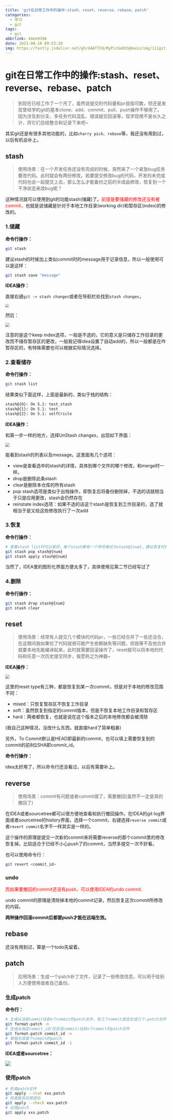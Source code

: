 ```yaml
---
title: 'git在日常工作中的操作:stash、reset、reverse、rebase、patch'
categories:
  - 学习
  - git
tags:
  - git
abbrlink: 44ee9398
date: 2021-08-10 09:53:20
img: https://fastly.jsdelivr.net/gh/GAATTC0/MyPicGoOSS@main/img/111git.jpg
---
```


# git在日常工作中的操作:stash、reset、reverse、rebase、patch

> 到现在已经工作了一个月了，虽然说提交的代码量和pr屈指可数，但还是发现曾经学的git的基本clone、add、commit、pull、push操作不够用了。
> 因为涉及到分支、多任务代码混乱、错误提交回滚等，现学现用不是长久之计，将它们总结整合和记录下来吧~

其实git还是有很多其他功能的，比如`charry pick`、`rebase`等，我还没有用到过，以后有机会补上。

## stash

> 使用场景：在一个开发任务还没有完成的时候，突然来了一个紧急bug任务要改代码。此时就会有两份修改，若要提交修改bug的代码，开发的未完成代码也会一起提交上去，那么怎么才能备份之前的半成品修改，恢复到一个干净状态来改bug呢？

这种情况就可以使用到git的功能stash(储藏)了。<font color=red>前提是要储藏的修改还没有被commit，</font>也就是说储藏是针对于本地工作目录(working dir)和暂存区(index)的修改的。

### 1.储藏

**命令行操作：**

```bash
git stash
```

建议stash的时候加上类似commit时的message用于记录信息，所以一般使用可以是这样：

```bash
git stash save "message"
```

**IDEA操作：**

直接右键`git -> stash changes`或者在导航栏处找到`stash changes`，

<img src="https://fastly.jsdelivr.net/gh/GAATTC0/MyPicGoOSS@main/img/image-20210810141926061.png" style="zoom: 67%;" />

然后：

<img src="https://fastly.jsdelivr.net/gh/GAATTC0/MyPicGoOSS@main/img/image-20210810142453927.png" style="zoom: 80%;" />

注意的是这个keep index选项，一般是不选的，它的意义是只储存工作目录的更改而不储存暂存区的更改，一般我记得idea设置了自动add的，所以一般都是在咋暂存区的，有特殊需要也可以根据实际情况选择。

### 2.查看储存

**命令行操作：**

```bash
git stash list
```

结果类似下面这样，上面是最新的，类似于栈的结构：

```bash
stash@{0}: On 5.1: test_stash
stash@{1}: On 5.1: test
stash@{2}: On 5.1: selfCricle
```

**IDEA操作：**

和第一步一样的地方，选择UnStash changes，出现如下界面：

<img src="https://fastly.jsdelivr.net/gh/GAATTC0/MyPicGoOSS@main/img/image-20210810143721633.png" style="zoom: 80%;" />

能看到stash的列表以及message。这里面有几个选项：

- view是查看选中的stash的详情，具体到哪个文件的哪个修改，和merge时一样。
- drop是删除此条stash
- clear是删除本仓库的所有stash
- pop stash选项是类似于出栈操作，即恢复后将备份删除掉，不选的话就相当于只是应用更改，stash会仍然存在
- reinstate index选项：如果不选的话这个stash是恢复到工作目录的，选了就相当于是又给这些修改执行了一次add

### 3.恢复

**命令行操作：**

```bash
# 查看stash list时可以发现，每个stash都有一个序号格式为stash@{num}，建议恢复时按照此格式：
git stash pop stash@{num}
git stash apply stash@{num}
```

当然了，IDEA里的图形化界面方便太多了，具体使用见第二节已经写过了

### 4.删除

**命令行操作：**

```bash
git stash drop stash@{num}
git stash clear
```

## reset

> 使用场景：经常有人提交几个模块的代码pr，一些已经合并了一些还没合，在这期间我如果拉了代码就很可能产生依赖缺失等问题，但我等不及他合并就要本地先能编译起来，此时就需要回滚操作了，reset就可以将本地的代码和任意一次历史提交同步，我愿称之为神器~

**IDEA操作：**

<img src="https://fastly.jsdelivr.net/gh/GAATTC0/MyPicGoOSS@main/img/image-20210810151631563.png" style="zoom:80%;" />

这里的reset type有三种，都是恢复到某一次commit，但是对于本地的修改范围不同：

- mixed：只恢复暂存区不恢复工作目录
- soft：虽然恢复到指定的commit版本，但是不恢复本地工作目录和暂存区
- hard：两者都恢复，也就是说在这个版本之后的本地修改都会被清除

(我自己这种情况，没改什么东西，就直接hard了简单粗暴)

另外，To Commit默认是HEAD即最新的commit，也可以填上需要恢复到的commit的前8位SHA即commit_id。

**命令行操作：**

idea太好用了，所以命令行还没看过，以后有需要补上。

## reverse

> 使用场景：commit有问题或者commit错了，需要撤回(虽然不一定是真的撤回了)

在IDEA或者sourcetree都可以很方便地查看和执行撤回操作。在IDEA的git log界面或者sourcetree的history界面，选择一个commit，右键选择`reverse commit`或者`revert commit`名字不一样其实是一样的。

这个操作的原理是提交一次新的commit来将需要reverse的那个commit里的修改恢复掉。比较适合于已经不小心push了的commit，当然多提交一次不好看。

也可以使用命令行：

```bash
git revert <commit_id>
```

### undo

<font color=red>而如果要撤回的commit还没有push，可以使用IDEA的undo commit.</font>

undo commit的原理是清除掉本地的commit记录，然后恢复这次commit所修改的内容。

**两种操作回滚commit后都要push才能在远端生效。**

## rebase

还没有用到过，算是一个todo先留着。

## patch

> 应用场景：生成一个patch补丁文件，记录了一些修改信息，可以用于给别人方便使用或者自己备份。

### 生成patch

**命令行：**

```bash
# 生成从当前commit往前n个commit的patch文件，有几个commit就会生成几个.patch文件，并且默认文件名从最早提交的commit 0001编号
git format-patch -n
# 生成从指定commit_id(包含该commit)往前n个commit的patch文件
git format-patch commit_id -n
# 单独生成某个commit的patch
git format-patch commit_id -1
```

**IDEA或者sourcetree：**

![](https://fastly.jsdelivr.net/gh/GAATTC0/MyPicGoOSS@main/img/image-20210810162347763.png)

### 使用patch

```bash
# 检查patch文件
git apply --stat xxx.patch
# 检查能否应用成功
git apply --check xxx.patch
# 应用patch
git apply xxx.patch
```